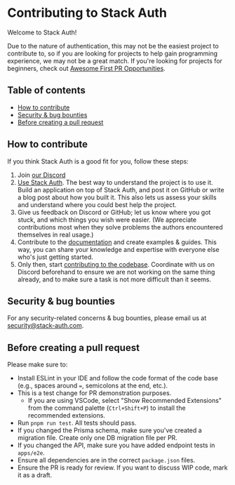 # Contributing to Stack Auth

Welcome to Stack Auth!

Due to the nature of authentication, this may not be the easiest project to contribute to, so if you are looking for projects to help gain programming experience, we may not be a great match. If you're looking for projects for beginners, check out [Awesome First PR Opportunities](https://github.com/MunGell/awesome-for-beginners).

## Table of contents

<!-- START doctoc generated TOC please keep comment here to allow auto update -->
<!-- DON'T EDIT THIS SECTION, INSTEAD RE-RUN doctoc TO UPDATE -->

- [How to contribute](#how-to-contribute)
- [Security & bug bounties](#security--bug-bounties)
- [Before creating a pull request](#before-creating-a-pull-request)

<!-- END doctoc generated TOC please keep comment here to allow auto update -->


## How to contribute

If you think Stack Auth is a good fit for you, follow these steps:

1. Join [our Discord](https://discord.stack-auth.com)
2. [Use Stack Auth](https://docs.stack-auth.com/getting-started/setup). The best way to understand the project is to use it. Build an application on top of Stack Auth, and post it on GitHub or write a blog post about how you built it. This also lets us assess your skills and understand where you could best help the project.
3. Give us feedback on Discord or GitHub; let us know where you got stuck, and which things you wish were easier. (We appreciate contributions most when they solve problems the authors encountered themselves in real usage.)
4. Contribute to the [documentation](https://docs.stack-auth.com) and create examples & guides. This way, you can share your knowledge and expertise with everyone else who's just getting started.
5. Only then, start [contributing to the codebase](README.md#-development--contribution). Coordinate with us on Discord beforehand to ensure we are not working on the same thing already, and to make sure a task is not more difficult than it seems.


## Security & bug bounties

For any security-related concerns & bug bounties, please email us at [security@stack-auth.com](mailto:security@stack-auth.com).


## Before creating a pull request

Please make sure to:

- Install ESLint in your IDE and follow the code format of the code base (e.g., spaces around `=`, semicolons at the end, etc.).
- This is a test change for PR demonstration purposes.
  - If you are using VSCode, select "Show Recommended Extensions" from the command palette (`Ctrl+Shift+P`) to install the recommended extensions.
- Run `pnpm run test`. All tests should pass.
- If you changed the Prisma schema, make sure you've created a migration file. Create only one DB migration file per PR.
- If you changed the API, make sure you have added endpoint tests in `apps/e2e`.
- Ensure all dependencies are in the correct `package.json` files.
- Ensure the PR is ready for review. If you want to discuss WIP code, mark it as a draft.
